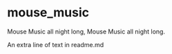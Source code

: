 # mouse_music
Mouse Music all night long, Mouse Music all night long. 

An extra line of text in readme.md
